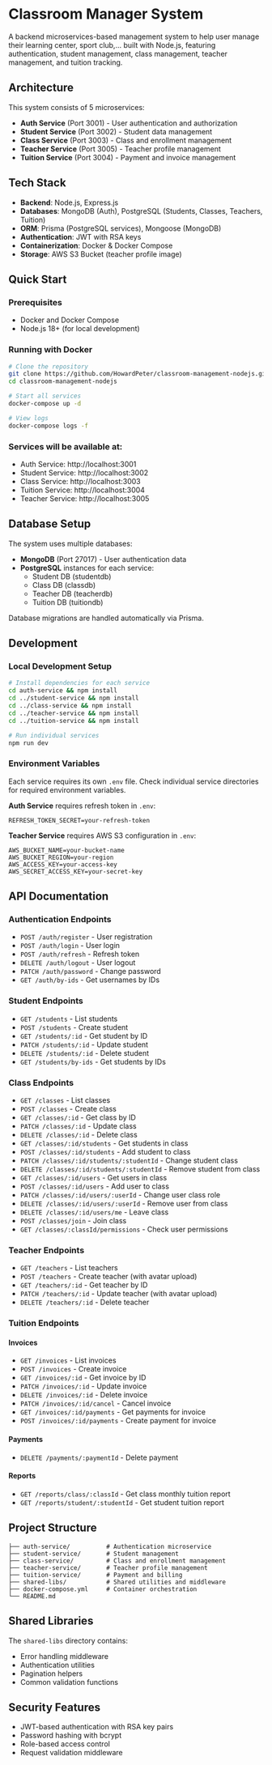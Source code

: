 # Classroom Manager System

A backend microservices-based management system to help user manage their learning center, sport club,... built with Node.js, featuring authentication, student management, class management, teacher management, and tuition tracking.

## Architecture

This system consists of 5 microservices:

- **Auth Service** (Port 3001) - User authentication and authorization
- **Student Service** (Port 3002) - Student data management
- **Class Service** (Port 3003) - Class and enrollment management
- **Teacher Service** (Port 3005) - Teacher profile management
- **Tuition Service** (Port 3004) - Payment and invoice management

## Tech Stack

- **Backend**: Node.js, Express.js
- **Databases**: MongoDB (Auth), PostgreSQL (Students, Classes, Teachers, Tuition)
- **ORM**: Prisma (PostgreSQL services), Mongoose (MongoDB)
- **Authentication**: JWT with RSA keys
- **Containerization**: Docker & Docker Compose
- **Storage**: AWS S3 Bucket (teacher profile image)

## Quick Start

### Prerequisites

- Docker and Docker Compose
- Node.js 18+ (for local development)

### Running with Docker

```bash
# Clone the repository
git clone https://github.com/HowardPeter/classroom-management-nodejs.git
cd classroom-management-nodejs

# Start all services
docker-compose up -d

# View logs
docker-compose logs -f
```

### Services will be available at:

- Auth Service: http://localhost:3001
- Student Service: http://localhost:3002
- Class Service: http://localhost:3003
- Tuition Service: http://localhost:3004
- Teacher Service: http://localhost:3005

## Database Setup

The system uses multiple databases:

- **MongoDB** (Port 27017) - User authentication data
- **PostgreSQL** instances for each service:
  - Student DB (studentdb)
  - Class DB (classdb)
  - Teacher DB (teacherdb)
  - Tuition DB (tuitiondb)

Database migrations are handled automatically via Prisma.

## Development

### Local Development Setup

```bash
# Install dependencies for each service
cd auth-service && npm install
cd ../student-service && npm install
cd ../class-service && npm install
cd ../teacher-service && npm install
cd ../tuition-service && npm install

# Run individual services
npm run dev
```

### Environment Variables

Each service requires its own `.env` file. Check individual service directories for required environment variables.

**Auth Service** requires refresh token in `.env`:
```
REFRESH_TOKEN_SECRET=your-refresh-token
```

**Teacher Service** requires AWS S3 configuration in `.env`:
```
AWS_BUCKET_NAME=your-bucket-name
AWS_BUCKET_REGION=your-region
AWS_ACCESS_KEY=your-access-key
AWS_SECRET_ACCESS_KEY=your-secret-key
```

## API Documentation

### Authentication Endpoints
- `POST /auth/register` - User registration
- `POST /auth/login` - User login
- `POST /auth/refresh` - Refresh token
- `DELETE /auth/logout` - User logout
- `PATCH /auth/password` - Change password
- `GET /auth/by-ids` - Get usernames by IDs

### Student Endpoints
- `GET /students` - List students
- `POST /students` - Create student
- `GET /students/:id` - Get student by ID
- `PATCH /students/:id` - Update student
- `DELETE /students/:id` - Delete student
- `GET /students/by-ids` - Get students by IDs

### Class Endpoints
- `GET /classes` - List classes
- `POST /classes` - Create class
- `GET /classes/:id` - Get class by ID
- `PATCH /classes/:id` - Update class
- `DELETE /classes/:id` - Delete class
- `GET /classes/:id/students` - Get students in class
- `POST /classes/:id/students` - Add student to class
- `PATCH /classes/:id/students/:studentId` - Change student class
- `DELETE /classes/:id/students/:studentId` - Remove student from class
- `GET /classes/:id/users` - Get users in class
- `POST /classes/:id/users` - Add user to class
- `PATCH /classes/:id/users/:userId` - Change user class role
- `DELETE /classes/:id/users/:userId` - Remove user from class
- `DELETE /classes/:id/users/me` - Leave class
- `POST /classes/join` - Join class
- `GET /classes/:classId/permissions` - Check user permissions

### Teacher Endpoints
- `GET /teachers` - List teachers
- `POST /teachers` - Create teacher (with avatar upload)
- `GET /teachers/:id` - Get teacher by ID
- `PATCH /teachers/:id` - Update teacher (with avatar upload)
- `DELETE /teachers/:id` - Delete teacher

### Tuition Endpoints
#### Invoices
- `GET /invoices` - List invoices
- `POST /invoices` - Create invoice
- `GET /invoices/:id` - Get invoice by ID
- `PATCH /invoices/:id` - Update invoice
- `DELETE /invoices/:id` - Delete invoice
- `PATCH /invoices/:id/cancel` - Cancel invoice
- `GET /invoices/:id/payments` - Get payments for invoice
- `POST /invoices/:id/payments` - Create payment for invoice

#### Payments
- `DELETE /payments/:paymentId` - Delete payment

#### Reports
- `GET /reports/class/:classId` - Get class monthly tuition report
- `GET /reports/student/:studentId` - Get student tuition report

## Project Structure

```
├── auth-service/          # Authentication microservice
├── student-service/       # Student management
├── class-service/         # Class and enrollment management
├── teacher-service/       # Teacher profile management
├── tuition-service/       # Payment and billing
├── shared-libs/           # Shared utilities and middleware
├── docker-compose.yml     # Container orchestration
└── README.md
```

## Shared Libraries

The `shared-libs` directory contains:
- Error handling middleware
- Authentication utilities
- Pagination helpers
- Common validation functions

## Security Features

- JWT-based authentication with RSA key pairs
- Password hashing with bcrypt
- Role-based access control
- Request validation middleware
